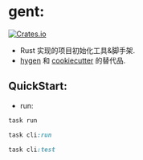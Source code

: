 # gent:

[![Crates.io](https://img.shields.io/crates/v/gent.svg)](https://crates.io/crates/gent)

- Rust 实现的项目初始化工具&脚手架.
- [hygen](https://github.com/jondot/hygen) 和 [cookiecutter](https://github.com/cookiecutter/cookiecutter) 的替代品.


## QuickStart:

- run:

```ruby
task run

task cli:run

task cli:test

```
